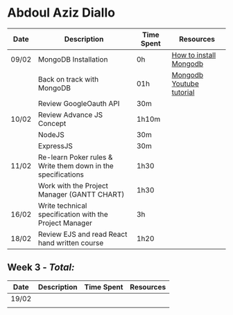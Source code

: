 # Abdoul Aziz Diallo

| Date  | Description                                                  | Time Spent | Resources                                                                                                                                    |
| ----- | ------------------------------------------------------------ | ---------- | -------------------------------------------------------------------------------------------------------------------------------------------- |
| 09/02 | MongoDB Installation                                         | 0h         | [How to install Mongodb](https://www.mongodb.com/docs/manual/administration/install-on-linux/#std-label-install-mdb-community-edition-linux) |
|       | Back on track with MongoDB                                   | 01h        | [Mongodb Youtube tutorial](https://www.youtube.com/playlist?list=PL4cUxeGkcC9h77dJ-QJlwGlZlTd4ecZOA)                                         |
|       | Review GoogleOauth API                                       | 30m        |                                                                                                                                              |
| 10/02 | Review Advance JS Concept                                    | 1h10m      |                                                                                                                                              |
|       | NodeJS                                                       | 30m        |                                                                                                                                              |
|       | ExpressJS                                                    | 30m        |                                                                                                                                              |
| 11/02 | Re-learn Poker rules & Write them down in the specifications | 1h30       |                                                                                                                                              |
|       | Work with the Project Manager (GANTT CHART)                  | 1h30       |                                                                                                                                              |
| 16/02 | Write technical specification with the Project Manager       | 3h         |                                                                                                                                              |
| 18/02 | Review EJS and read React hand written course                | 1h20       |                                                                                                                                              |

## Week 3 - _Total:_

| Date  | Description | Time Spent | Resources |
| ----- | ----------- | ---------- | --------- |
| 19/02 |             |            |           |
|       |             |            |           |
